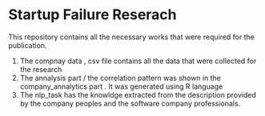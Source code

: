 # Startup Failure Reserach
This repository contains all the necessary works that were required for the publication.
1. The compnay data , csv file contains all the data that were collected for the research
2. The annalysis part / the correlation pattern was shown in the company_annalytics part . It was generated using R language
3. The nlp_task has the knowldge extracted from the description provided by the company peoples and the software company professionals.
